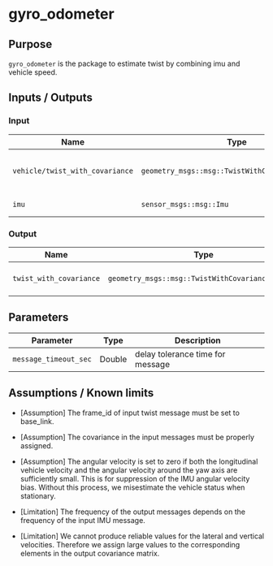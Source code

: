 # gyro_odometer

## Purpose

`gyro_odometer` is the package to estimate twist by combining imu and vehicle speed.

## Inputs / Outputs

### Input

| Name                            | Type                                             | Description                        |
| ------------------------------- | ------------------------------------------------ | ---------------------------------- |
| `vehicle/twist_with_covariance` | `geometry_msgs::msg::TwistWithCovarianceStamped` | twist with covariance from vehicle |
| `imu`                           | `sensor_msgs::msg::Imu`                          | imu from sensor                    |

### Output

| Name                    | Type                                             | Description                     |
| ----------------------- | ------------------------------------------------ | ------------------------------- |
| `twist_with_covariance` | `geometry_msgs::msg::TwistWithCovarianceStamped` | estimated twist with covariance |

## Parameters

| Parameter             | Type   | Description                      |
| --------------------- | ------ | -------------------------------- |
| `message_timeout_sec` | Double | delay tolerance time for message |

## Assumptions / Known limits

- [Assumption] The frame_id of input twist message must be set to base_link.

- [Assumption] The covariance in the input messages must be properly assigned.

- [Assumption] The angular velocity is set to zero if both the longitudinal vehicle velocity and the angular velocity around the yaw axis are sufficiently small. This is for suppression of the IMU angular velocity bias. Without this process, we misestimate the vehicle status when stationary.

- [Limitation] The frequency of the output messages depends on the frequency of the input IMU message.

- [Limitation] We cannot produce reliable values for the lateral and vertical velocities. Therefore we assign large values to the corresponding elements in the output covariance matrix.
